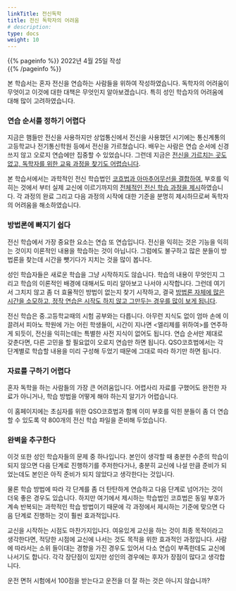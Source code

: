 ```yaml
---
linkTitle: 전신독학
title: 전신 독학자의 어려움
# description: 
type: docs
weight: 10
---
```

{{% pageinfo %}}
2022년 4월 25일 작성<br>
{{% /pageinfo %}}
<div oncontextmenu="return false" ondragstart="return false" onselectstart="return false">

본 학습서는 혼자 전신을 연습하는 사람들을 위하여 작성하였습니다. 독학자의 어려움이 무엇이고 이것에 대한 대책은 무엇인지 알아보겠습니다. 특히 성인 학습자의 어려움에 대해 많이 고려하였습니다. 

### 연습 순서를 정하기 어렵다

지금은 햄들만 전신을 사용하지만 상업통신에서 전신을 사용했던 시기에는 통신계통의 고등학교나 전기통신학원 등에서 전신을 가르쳤습니다. 배우는 사람은 연습 순서에 신경쓰지 않고 오로지 연습에만 집중할 수 있었습니다. 그런데 지금은 <u>전신을 가르치는 곳도 없고, 독학자를 위한 교육 과정을 찾기도 어렵습니다</u>.

본 학습서에서는 과학적인 전신 학습법인 <u>코흐법과 아마추어무선을 결합하여</u>, 부호를 익히는 것에서 부터 실제 교신에 이르기까지의 <u>전체적인 전신 학습 과정을 제시</u>하였습니다. 각 과정의 완료 그리고 다음 과정의 시작에 대한 기준을 분명히 제시하므로써 독학자의 어려움을 해소하였습니다.


### 방법론에 빠지기 쉽다

전신 학습에서 가장 중요한 요소는 연습 또 연습입니다. 전신을 익히는 것은 기능을 익히는 것이지 이론적인 내용을 학습하는 것이 아닙니다. 그럼에도 불구하고 많은 분들이 방법론을 찾는데 시간을 뺏기다가 지치는 것을 많이 봅니다.

성인 학습자들은 새로운 학습을 그냥 시작하지도 않습니다. 학습의 내용이 무엇인지 그리고 학습의 이론적인 배경에 대해서도 미리 알아보고 나서야 시작합니다. 그런데 여기서 그치지 않고 좀 더 효율적인 방법이 없는지 찾기 시작하고, 결국 <u>방법론 자체에 많은 시간을 소모하고, 정작 연습은 시작도 하지 않고 그만두는 경우를 많이 보게 됩니다</u>.

전신 학습은 중.고등학교때의 시험 공부와는 다릅니다. 아무런 지식도 없이 엄마 손에 이끌려서 피아노 학원에 가는 어린 학생들이, 시간이 지나면 <엘리제를 위하여>를 연주하게 되듯이, 전신을 익히는데는 특별한 사전 지식이 없어도 됩니다. 연습 순서만 제대로 갖춘다면, 다른 고민을 할 필요없이 오로지 연습만 하면 됩니다. QSO코흐법에서는 각 단계별로 학습할 내용을 미리 구성해 두었기 때문에 그대로 따라 하기만 하면 됩니다.


### 자료를 구하기 어렵다

혼자 독학을 하는 사람들의 가장 큰 어려움입니다. 어렵사리 자료를 구했어도 완전한 자료가 아니거나, 학습 방법을 어떻게 해야 하는지 알기가 어렵습니다.

이 홈페이지에는 초심자를 위한 QSO코흐법과 함께 이미 부호를 익힌 분들이 좀 더 연습할 수 있도록 약 800개의 전신 학습 파일을 준비해 두었습니다.

### 완벽을 추구한다

이것 또한 성인 학습자들의 문제 중 하나입니다. 본인이 생각할 때 충분한 수준의 학습이 되지 않으면 다음 단계로 진행하기를 주저한다거나, 충분히 교신에 나설 만큼 준비가 되었는데도 본인은 아직 준비가 되지 않았다고 생각한다는 것입니다.

물론 학습 방법에 따라 각 단계를 좀 더 탄탄하게 연습하고 다음 단계로 넘어가는 것이 더욱 좋은 경우도 있습니다. 하지만 여기에서 제시하는 학습법인 코흐법은 동일 부호가 계속 반복되는 과학적인 학습 방법이기 때문에 각 과정에서 제시하는 기준에 맞으면 다음 단계로 진행하는 것이 훨씬 효과적입니다.

교신을 시작하는 시점도 마찬가지입니다. 여유있게 교신을 하는 것이 최종 목적이라고 생각한다면, 적당한 시점에 교신에 나서는 것도 목적을 위한 효과적인 과정입니다. 사람에 따라서는 소위 들이대는 경향을 가진 경우도 있어서 다소 연습이 부족한데도 교신에 나서기도 합니다. 각각 장단점이 있지만 성인의 경우에는 후자가 장점이 많다고 생각합니다.

운전 면허 시험에서 100점을 받는다고 운전을 더 잘 하는 것은 아니지 않습니까?

</div>